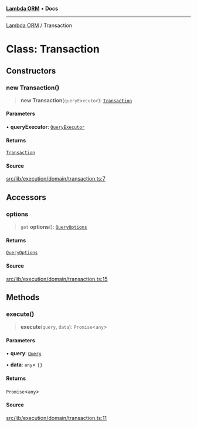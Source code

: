 [**Lambda ORM**](../README.md) • **Docs**

***

[Lambda ORM](../README.md) / Transaction

# Class: Transaction

## Constructors

### new Transaction()

> **new Transaction**(`queryExecutor`): [`Transaction`](Transaction.md)

#### Parameters

• **queryExecutor**: [`QueryExecutor`](../interfaces/QueryExecutor.md)

#### Returns

[`Transaction`](Transaction.md)

#### Source

[src/lib/execution/domain/transaction.ts:7](https://github.com/lambda-orm/lambdaorm/blob/9190d4bf39aa6350f15661f3c45a32f5840bc656/src/lib/execution/domain/transaction.ts#L7)

## Accessors

### options

> `get` **options**(): [`QueryOptions`](../interfaces/QueryOptions.md)

#### Returns

[`QueryOptions`](../interfaces/QueryOptions.md)

#### Source

[src/lib/execution/domain/transaction.ts:15](https://github.com/lambda-orm/lambdaorm/blob/9190d4bf39aa6350f15661f3c45a32f5840bc656/src/lib/execution/domain/transaction.ts#L15)

## Methods

### execute()

> **execute**(`query`, `data`): `Promise`\<`any`\>

#### Parameters

• **query**: [`Query`](Query.md)

• **data**: `any`= `{}`

#### Returns

`Promise`\<`any`\>

#### Source

[src/lib/execution/domain/transaction.ts:11](https://github.com/lambda-orm/lambdaorm/blob/9190d4bf39aa6350f15661f3c45a32f5840bc656/src/lib/execution/domain/transaction.ts#L11)
